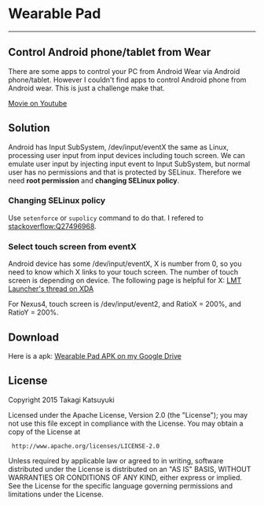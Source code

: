 # Wearable Pad
*****
## Control Android phone/tablet from Wear
There are some apps to control your PC from Android Wear via Android phone/tablet.
However I couldn't find apps to control Android phone from Android wear.
This is just a challenge make that.

[Movie on Youtube](https://youtu.be/G9Vo8Ck-Mno)

## Solution
Android has Input SubSystem, /dev/input/eventX the same as Linux, processing user input from input devices including touch screen.
We can emulate user input by injecting input event to Input SubSystem, but normal user has no permissions and that is protected by SELinux.
Therefore we need **root permission** and **changing SELinux policy**.

### Changing SELinux policy
Use `setenforce` or `supolicy` command to do that.
I refered to
[stackoverflow:Q27496968](http://stackoverflow.com/questions/27496968/inject-touch-screen-events-android-5-0-dev-input-eventx).

### Select touch screen from eventX
Android device has some /dev/input/eventX, X is number from 0, so you need to know which X links to your touch screen.
The number of touch screen is depending on device.
The following page is helpful for X:
[LMT Launcher's thread on XDA](http://forum.xda-developers.com/showthread.php?t=1330150)

For Nexus4, touch screen is /dev/input/event2, and RatioX = 200%, and RatioY = 200%.

## Download
Here is a apk:
[Wearable Pad APK on my Google Drive](https://drive.google.com/file/d/0B3ROJmhB_rAydkZCNzRSTEdnQmc/view?usp=sharing)

## License
Copyright 2015 Takagi Katsuyuki

Licensed under the Apache License, Version 2.0 (the "License");
you may not use this file except in compliance with the License. 
You may obtain a copy of the License at

     http://www.apache.org/licenses/LICENSE-2.0

Unless required by applicable law or agreed to in writing, software distributed under the License is distributed on an "AS IS" BASIS, WITHOUT WARRANTIES OR CONDITIONS OF ANY KIND, either express or implied. 
See the License for the specific language governing permissions and limitations under the License.
